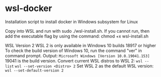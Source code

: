 # wsl-docker
Installation script to install docker in Windows subsystem for Linux


Copy into WSL and run with sudo ./wsl-install.sh.
If you cannot run, then add the executable flag by using the command: chmod +x wsl-install.sh

WSL Version 2
    WSL 2 is only available in Windows 10 builds 18917 or higher
    To check the build version of Windows 10, run the command "ver" in command prompt.
    Output: `Microsoft Windows [Version 10.0.19041.153]` 19041 is the build version.
    Convert current WSL distros to WSL 2:
        `wsl --list`
        `wsl --set-version <Distro> 2`
    Set WSL 2 as the default WSL version:
        `wsl --set-default-version 2`

